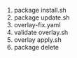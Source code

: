 1. package install.sh
2. package update.sh
3. overlay-fix.yaml
4. validate overlay.sh
5. overlay apply.sh
6. package delete
